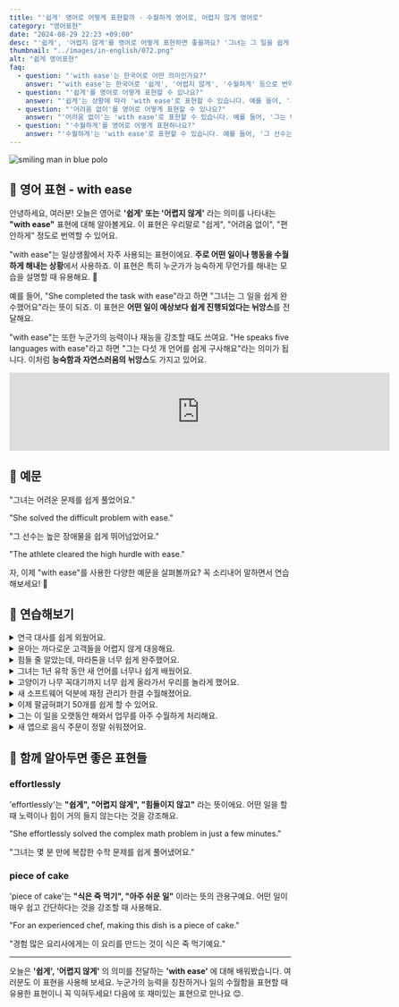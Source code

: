 ```yaml
---
title: "'쉽게' 영어로 어떻게 표현할까 - 수월하게 영어로, 어렵지 않게 영어로"
category: "영어표현"
date: "2024-08-29 22:23 +09:00"
desc: "'쉽게', '어렵지 않게'를 영어로 어떻게 표현하면 좋을까요? '그녀는 그 일을 쉽게 완수했어요', '그는 다섯 개 언어를 쉽게 구사해요' 등을 영어로 표현하는 법을 배워봅시다. 다양한 예문을 통해서 연습하고 본인의 표현으로 만들어 보세요."
thumbnail: "../images/in-english/072.png"
alt: "쉽게 영어표현"
faq:
  - question: "'with ease'는 한국어로 어떤 의미인가요?"
    answer: "'with ease'는 한국어로 '쉽게', '어렵지 않게', '수월하게' 등으로 번역될 수 있습니다."
  - question: "'쉽게'를 영어로 어떻게 표현할 수 있나요?"
    answer: "'쉽게'는 상황에 따라 'with ease'로 표현할 수 있습니다. 예를 들어, '그녀는 그 일을 쉽게 완수했어요'는 'She completed the task with ease'로 말할 수 있습니다."
  - question: "'어려움 없이'를 영어로 어떻게 표현할 수 있나요?"
    answer: "'어려움 없이'는 'with ease'로 표현할 수 있습니다. 예를 들어, '그는 다섯 개 언어를 어려움 없이 구사해요'는 'He speaks five languages with ease'로 말할 수 있습니다."
  - question: "'수월하게'를 영어로 어떻게 표현하나요?"
    answer: "'수월하게'는 'with ease'로 표현할 수 있습니다. 예를 들어, '그 선수는 높은 장애물을 수월하게 뛰어넘었어요'는 'The athlete cleared the high hurdle with ease'로 표현할 수 있습니다."
---
```


![smiling man in blue polo](../images/in-english/072-1.avif)

## 🌟 영어 표현 - with ease

안녕하세요, 여러분! 오늘은 영어로 **'쉽게' 또는 '어렵지 않게'** 라는 의미를 나타내는 **"with ease"** 표현에 대해 알아볼게요. 이 표현은 우리말로 "쉽게", "어려움 없이", "편안하게" 정도로 번역할 수 있어요.

"with ease"는 일상생활에서 자주 사용되는 표현이에요. **주로 어떤 일이나 행동을 수월하게 해내는 상황**에서 사용하죠. 이 표현은 특히 누군가가 능숙하게 무언가를 해내는 모습을 설명할 때 유용해요. 💪

예를 들어, "She completed the task with ease"라고 하면 "그녀는 그 일을 쉽게 완수했어요"라는 뜻이 되죠. 이 표현은 **어떤 일이 예상보다 쉽게 진행되었다는 뉘앙스**를 전달해요.

"with ease"는 또한 누군가의 능력이나 재능을 강조할 때도 쓰여요. "He speaks five languages with ease"라고 하면 "그는 다섯 개 언어를 쉽게 구사해요"라는 의미가 됩니다. 이처럼 **능숙함과 자연스러움의 뉘앙스**도 가지고 있어요.

<iframe src="https://ads-partners.coupang.com/widgets.html?id=819055&template=carousel&trackingCode=AF7855282&subId=&width=680&height=140&tsource=" width="680" height="140" frameborder="0" scrolling="no" referrerpolicy="unsafe-url" browsingtopics></iframe>

## 📖 예문

"그녀는 어려운 문제를 쉽게 풀었어요."

"She solved the difficult problem with ease."

"그 선수는 높은 장애물을 쉽게 뛰어넘었어요."

"The athlete cleared the high hurdle with ease."

자, 이제 "with ease"를 사용한 다양한 예문을 살펴볼까요? 꼭 소리내어 말하면서 연습해보세요! 🚀

## 💬 연습해보기

<details>
<summary>연극 대사를 쉽게 외웠어요.</summary>
<span>I <a href="/blog/in-english/109.memorize/">memorized</a> my lines for the play with ease.</span>
</details>

<details>
<summary>윤아는 까다로운 고객들을 어렵지 않게 대응해요.</summary>
<span>Yuna handles difficult customers with ease.</span>
</details>

<details>
<summary>힘들 줄 알았는데, 마라톤을 너무 쉽게 완주했어요.</summary>
<span>I thought it'd be <a href="/blog/in-english/183.tough/">tough</a>, but I completed the marathon with ease.</span>
</details>

<details>
<summary>그녀는 1년 유학 동안 새 언어를 너무나 쉽게 배웠어요.</summary>
<span>She <a href="/blog/in-english/178.pick-up/">picked up</a> the new language with ease during her year abroad.</span>
</details>

<details>
<summary>고양이가 나무 꼭대기까지 너무 쉽게 올라가서 우리를 놀라게 했어요.</summary>
<span>The cat climbed to the top of the tree with ease, much to our surprise.</span>
</details>

<details>
<summary>새 소프트웨어 덕분에 재정 관리가 한결 수월해졌어요.</summary>
<span>The new software made managing our finances with ease.</span>
</details>

<details>
<summary>이제 팔굽혀펴기 50개를 쉽게 할 수 있어요.</summary>
<span>I can now do 50 push-ups with ease.</span>
</details>

<details>
<summary>그는 이 일을 오랫동안 해와서 업무를 아주 수월하게 처리해요.</summary>
<span>He's been doing this job for years, so he handles the workload with ease.</span>
</details>

<details>
<summary>새 앱으로 음식 주문이 정말 쉬워졌어요.</summary>
<span>The new app lets you order food with ease.</span>
</details>

## 🤝 함께 알아두면 좋은 표현들

### effortlessly

'effortlessly'는 **"쉽게", "어렵지 않게", "힘들이지 않고"** 라는 뜻이에요. 어떤 일을 할 때 노력이나 힘이 거의 들지 않는다는 것을 강조해요.

"She effortlessly solved the complex math problem in just a few minutes."

"그녀는 몇 분 만에 복잡한 수학 문제를 쉽게 풀어냈어요."

### piece of cake

'piece of cake'는 **"식은 죽 먹기", "아주 쉬운 일"** 이라는 뜻의 관용구예요. 어떤 일이 매우 쉽고 간단하다는 것을 강조할 때 사용해요.

"For an experienced chef, making this dish is a piece of cake."

"경험 많은 요리사에게는 이 요리를 만드는 것이 식은 죽 먹기예요."

---

오늘은 **'쉽게', '어렵지 않게'** 의 의미를 전달하는 **'with ease'** 에 대해 배워봤습니다. 여러분도 이 표현을 사용해 보세요. 누군가의 능력을 칭찬하거나 일의 수월함을 표현할 때 유용한 표현이니 꼭 익혀두세요! 다음에 또 재미있는 표현으로 만나요 😊.
